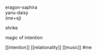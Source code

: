 eragon-saphira  
yanu-daisy  
(me+sj)    
  
shrike   
  
magic of intention


[[intention]]
[[relationality]]
[[music]]
#me